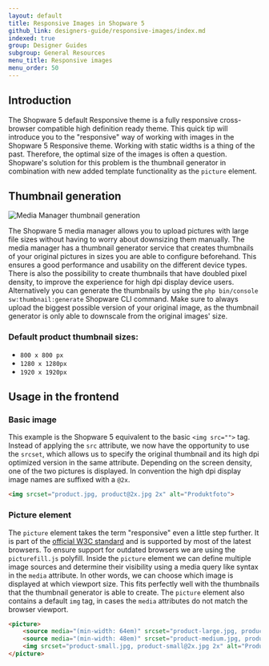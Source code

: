 ```yaml
---
layout: default
title: Responsive Images in Shopware 5
github_link: designers-guide/responsive-images/index.md
indexed: true
group: Designer Guides
subgroup: General Resources
menu_title: Responsive images
menu_order: 50
---
```


<div class="toc-list"></div>

## Introduction

The Shopware 5 default Responsive theme is a fully responsive cross-browser compatible high definition ready theme. This quick tip will introduce you to the "responsive" way of working with images in the Shopware 5 Responsive theme. Working with static widths is a thing of the past. Therefore, the optimal size of the images is often a question. Shopware's solution for this problem is the thumbnail generator in combination with new added template functionality as the `picture` element.

## Thumbnail generation

![Media Manager thumbnail generation](media-manager.png)

The Shopware 5 media manager allows you to upload pictures with large file sizes without having to worry about downsizing them manually. The media manager has a thumbnail generator service that creates thumbnails of your original pictures in sizes you are able to configure beforehand. This ensures a good performance and usability on the different device types. There is also the possibility to create thumbnails that have doubled pixel density, to improve the experience for high dpi display device users. Alternatively you can generate the thumbnails by using the `php bin/console sw:thumbnail:generate` Shopware CLI command. Make sure to always upload the biggest possible version of your original image, as the thumbnail generator is only able to downscale from the original images' size.

### Default product thumbnail sizes:
+ `800 x 800 px`
+ `1280 x 1280px`
+ `1920 x 1920px`

## Usage in the frontend

### Basic image
This example is the Shopware 5 equivalent to the basic `<img src="">` tag. Instead of applying the `src` attribute, we now have the opportunity to use the `srcset`, which allows us to specify the original thumbnail and its high dpi optimized version in the same attribute. Depending on the screen density, one of the two pictures is displayed. In convention the high dpi display image names are suffixed with a `@2x`.

```html
<img srcset="product.jpg, product@2x.jpg 2x" alt="Produktfoto">
```

### Picture element
The `picture` element takes the term "responsive" even a little step further. It is part of the [official W3C standard](http://www.w3.org/html/wg/drafts/html/master/semantics.html#the-picture-element "W3C picture element specifications") and is supported by most of the latest browsers. To ensure support for outdated browsers we are using the `picturefill.js` polyfill. Inside the `picture` element we can define multiple image sources and determine their visibility using a media query like syntax in the `media` attribute. In other words, we can choose which image is displayed at which viewport size. This fits perfectly well with the thumbnails that the thumbnail generator is able to create. The `picture` element also contains a default `img` tag, in cases the `media` attributes do not match the browser viewport.

```html
<picture>
    <source media="(min-width: 64em)" srcset="product-large.jpg, product-large@2x.jpg 2px">
    <source media="(min-width: 48em)" srcset="product-medium.jpg, product-medium@2px.jpg 2px">
    <img srcset="product-small.jpg, product-small@2x.jpg 2x" alt="Produktfoto">
</picture>
```